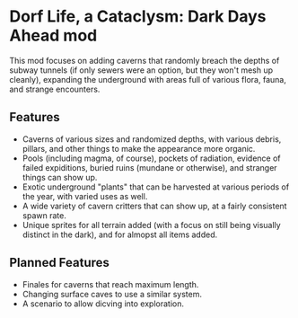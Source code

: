 # Dorf Life, a Cataclysm: Dark Days Ahead mod

This mod focuses on adding caverns that randomly breach the depths of subway tunnels (if only sewers were an option, but they won't mesh up cleanly), expanding the underground with areas full of various flora, fauna, and strange encounters.

## Features

* Caverns of various sizes and randomized depths, with various debris, pillars, and other things to make the appearance more organic.
* Pools (including magma, of course), pockets of radiation, evidence of failed expiditions, buried ruins (mundane or otherwise), and stranger things can show up.
* Exotic underground "plants" that can be harvested at various periods of the year, with varied uses as well.
* A wide variety of cavern critters that can show up, at a fairly consistent spawn rate.
* Unique sprites for all terrain added (with a focus on still being visually distinct in the dark), and for almopst all items added.

## Planned Features

* Finales for caverns that reach maximum length.
* Changing surface caves to use a similar system.
* A scenario to allow dicving into exploration.
